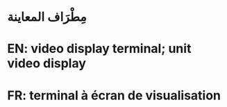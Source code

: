 # مِطْرَاف المعاينة

# EN: video display terminal; unit video display

# FR: terminal à écran de visualisation

